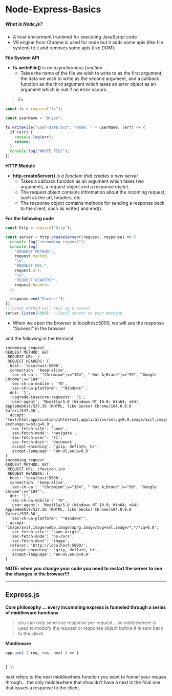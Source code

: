 # Node-Express-Basics

##### What is Node.js?

- A host enviorment (runtime) for executing JavaScript code
- V8 engine from Chrome is used for node but it adds some apis (like file system) to it and removes some apis (like DOM).

**File System API**

- **fs.writeFile()** _is an asynchronous function_
  - Takes the name of the file we wish to write to as the first argument, the data we wish to write as the second argument, and a callback function as the third argument which takes an error object as an argument which is null if no error occurs.

> Ex.

```javascript
const fs = require("fs");

const userName = "Bryan";

fs.writeFile("user-data.txt", "Name: " + userName, (err) => {
  if (err) {
    console.log(err);
    return;
  }
  console.log("WROTE FILE");
});
```

**HTTP Module**

- **http.createServer()** _is a function that creates a new server_
  - Takes a callback function as an argument which takes two arguments, a request object and a response object.
  - The request object contains information about the incoming request, such as the url, headers, etc.
  - The response object contains methods for sending a response back to the client, such as write() and end().

**For the following code**

```javascript
const http = require("http");

const server = http.createServer((request, response) => {
  console.log("incomming request");
  console.log(
    "REQUEST METHOD:",
    request.method,
    "\n",
    "REQUEST URL:",
    request.url,
    "\n",
    "REQUEST HEADERS:",
    request.headers
  );

  response.end("Sucess!");
});
//listen method will spin up a server
server.listen(5000); //local server on your machine
```

- When we open the browser to localhost:5000, we will see the response "Sucess!" in the browser

and the following in the terminal

```
incomming request
REQUEST METHOD: GET
 REQUEST URL: /
 REQUEST HEADERS: {
  host: 'localhost:5000',
  connection: 'keep-alive',
  'sec-ch-ua': '"Chromium";v="104", " Not A;Brand";v="99", "Google Chrome";v="104"',
  'sec-ch-ua-mobile': '?0',
  'sec-ch-ua-platform': '"Windows"',
  dnt: '1',
  'upgrade-insecure-requests': '1',
  'user-agent': 'Mozilla/5.0 (Windows NT 10.0; Win64; x64) AppleWebKit/537.36 (KHTML, like Gecko) Chrome/104.0.0.0 Safari/537.36',
  accept: 'text/html,application/xhtml+xml,application/xml;q=0.9,image/avif,image/webp,image/apng,*/*;q=0.8,application/signed-exchange;v=b3;q=0.9',
  'sec-fetch-site': 'none',
  'sec-fetch-mode': 'navigate',
  'sec-fetch-user': '?1',
  'sec-fetch-dest': 'document',
  'accept-encoding': 'gzip, deflate, br',
  'accept-language': 'en-US,en;q=0.9'
}
incomming request
REQUEST METHOD: GET
 REQUEST URL: /favicon.ico
 REQUEST HEADERS: {
  host: 'localhost:5000',
  connection: 'keep-alive',
  'sec-ch-ua': '"Chromium";v="104", " Not A;Brand";v="99", "Google Chrome";v="104"',
  dnt: '1',
  'sec-ch-ua-mobile': '?0',
  'user-agent': 'Mozilla/5.0 (Windows NT 10.0; Win64; x64) AppleWebKit/537.36 (KHTML, like Gecko) Chrome/104.0.0.0 Safari/537.36',
  'sec-ch-ua-platform': '"Windows"',
  accept: 'image/avif,image/webp,image/apng,image/svg+xml,image/*,*/*;q=0.8',
  'sec-fetch-site': 'same-origin',
  'sec-fetch-mode': 'no-cors',
  'sec-fetch-dest': 'image',
  referer: 'http://localhost:5000/',
  'accept-encoding': 'gzip, deflate, br',
  'accept-language': 'en-US,en;q=0.9'
}
```

**NOTE: when you change your code you need to restart the server to see the changes in the browser!!!**

---

## Express.js


**Core philosophy ... every incomming express is funneled through a series of middleware functions**

> you can only send one response per request... so middlewhere is used to modufy the request or response object before it is sent back to the client.


**Middleware**
```js
app.use( ( req, res, next ) => { 
    
    
} );

```

next refers to the next middlewhere function you want to funnel your reques through... the only middlewhere that shouldn't have a next is the final one that issues a response to the client.
